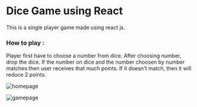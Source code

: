 # Dice Game using React

This is a single player game made using react js.

### How to play :
Player first have to choose a number from dice.
After choosing number, drop the dice.
If the number on dice and the number choosen by number matches then user receives that much points.
If it doesn't match, then it will reduce 2 points.

![homepage](https://github.com/user-attachments/assets/1425d069-73f3-4a6d-acce-12cdba7d55c3)

![gamepage](https://github.com/user-attachments/assets/806af70b-7362-421b-a90b-1614a9951ad3)
